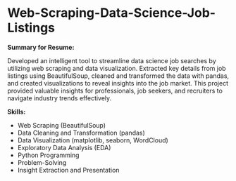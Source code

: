 # Web-Scraping-Data-Science-Job-Listings

**Summary for Resume:**

Developed an intelligent tool to streamline data science job searches by utilizing web scraping and data visualization. Extracted key details from job listings using BeautifulSoup, cleaned and transformed the data with pandas, and created visualizations to reveal insights into the job market. This project provided valuable insights for professionals, job seekers, and recruiters to navigate industry trends effectively.

**Skills:**
- Web Scraping (BeautifulSoup)
- Data Cleaning and Transformation (pandas)
- Data Visualization (matplotlib, seaborn, WordCloud)
- Exploratory Data Analysis (EDA)
- Python Programming
- Problem-Solving
- Insight Extraction and Presentation
